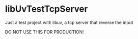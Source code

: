 # libUvTestTcpServer
Just a test project with libuv, a tcp server that reverse the input

DO NOT USE THIS FOR PRODUCTION!
